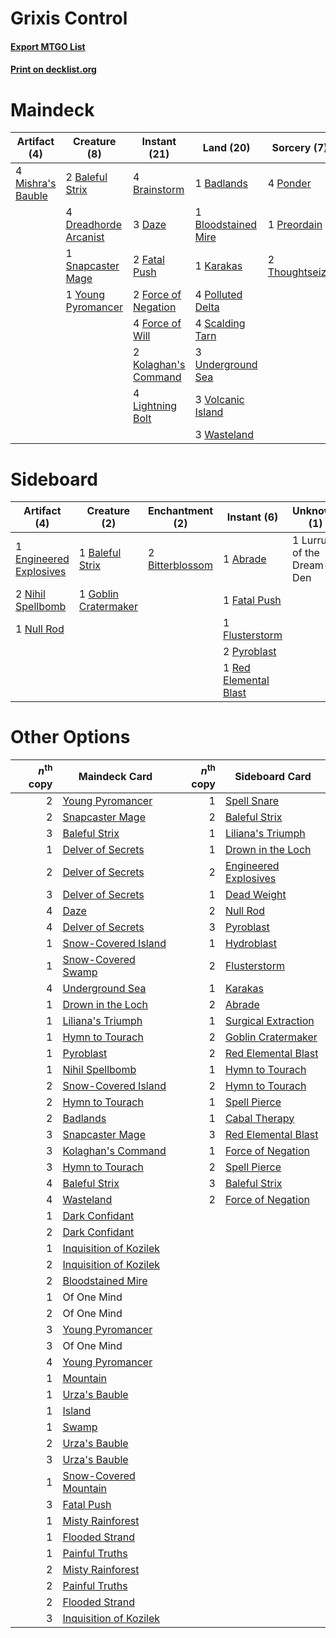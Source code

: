 # Grixis Control

#### [Export MTGO List](../collection/Grixis%20Control/Grixis%20Control.txt)
#### [Print on decklist.org](http://decklist.org/?deckmain=1%09Badlands%0A2%09Baleful%20Strix%0A1%09Bloodstained%20Mire%0A4%09Brainstorm%0A3%09Daze%0A4%09Dreadhorde%20Arcanist%0A2%09Fatal%20Push%0A2%09Force%20of%20Negation%0A4%09Force%20of%20Will%0A1%09Karakas%0A2%09Kolaghan's%20Command%0A4%09Lightning%20Bolt%0A4%09Mishra's%20Bauble%0A4%09Polluted%20Delta%0A4%09Ponder%0A1%09Preordain%0A4%09Scalding%20Tarn%0A1%09Snapcaster%20Mage%0A2%09Thoughtseize%0A3%09Underground%20Sea%0A3%09Volcanic%20Island%0A3%09Wasteland%0A1%09Young%20Pyromancer&deckside=1%09Abrade%0A1%09Baleful%20Strix%0A2%09Bitterblossom%0A1%09Engineered%20Explosives%0A1%09Fatal%20Push%0A1%09Flusterstorm%0A1%09Goblin%20Cratermaker%0A1%09Lurrus%20of%20the%20Dream-Den%0A2%09Nihil%20Spellbomb%0A1%09Null%20Rod%0A2%09Pyroblast%0A1%09Red%20Elemental%20Blast)
# Maindeck

|                                        Artifact (4)                                        |                                          Creature (8)                                          |                                         Instant (21)                                          |                                          Land (20)                                           |                                       Sorcery (7)                                       |
|--------------------------------------------------------------------------------------------|------------------------------------------------------------------------------------------------|-----------------------------------------------------------------------------------------------|----------------------------------------------------------------------------------------------|-----------------------------------------------------------------------------------------|
|4 [Mishra's Bauble](http://gatherer.wizards.com/Pages/Card/Details.aspx?multiverseid=122122)|2 [Baleful Strix](http://gatherer.wizards.com/Pages/Card/Details.aspx?multiverseid=376260)      |4 [Brainstorm](http://gatherer.wizards.com/Pages/Card/Details.aspx?multiverseid=3897)          |1 [Badlands](http://gatherer.wizards.com/Pages/Card/Details.aspx?multiverseid=878)            |4 [Ponder](http://gatherer.wizards.com/Pages/Card/Details.aspx?multiverseid=451051)      |
|                                                                                            |4 [Dreadhorde Arcanist](http://gatherer.wizards.com/Pages/Card/Details.aspx?multiverseid=461052)|3 [Daze](http://gatherer.wizards.com/Pages/Card/Details.aspx?multiverseid=189255)              |1 [Bloodstained Mire](http://gatherer.wizards.com/Pages/Card/Details.aspx?multiverseid=405094)|1 [Preordain](http://gatherer.wizards.com/Pages/Card/Details.aspx?multiverseid=405347)   |
|                                                                                            |1 [Snapcaster Mage](http://gatherer.wizards.com/Pages/Card/Details.aspx?multiverseid=227676)    |2 [Fatal Push](http://gatherer.wizards.com/Pages/Card/Details.aspx?multiverseid=423724)        |1 [Karakas](http://gatherer.wizards.com/Pages/Card/Details.aspx?multiverseid=413782)          |2 [Thoughtseize](http://gatherer.wizards.com/Pages/Card/Details.aspx?multiverseid=438676)|
|                                                                                            |1 [Young Pyromancer](http://gatherer.wizards.com/Pages/Card/Details.aspx?multiverseid=426592)   |2 [Force of Negation](http://gatherer.wizards.com/Pages/Card/Details.aspx?multiverseid=464001) |4 [Polluted Delta](http://gatherer.wizards.com/Pages/Card/Details.aspx?multiverseid=405104)   |                                                                                         |
|                                                                                            |                                                                                                |4 [Force of Will](http://gatherer.wizards.com/Pages/Card/Details.aspx?multiverseid=3107)       |4 [Scalding Tarn](http://gatherer.wizards.com/Pages/Card/Details.aspx?multiverseid=405107)    |                                                                                         |
|                                                                                            |                                                                                                |2 [Kolaghan's Command](http://gatherer.wizards.com/Pages/Card/Details.aspx?multiverseid=394613)|3 [Underground Sea](http://gatherer.wizards.com/Pages/Card/Details.aspx?multiverseid=886)     |                                                                                         |
|                                                                                            |                                                                                                |4 [Lightning Bolt](http://gatherer.wizards.com/Pages/Card/Details.aspx?multiverseid=806)       |3 [Volcanic Island](http://gatherer.wizards.com/Pages/Card/Details.aspx?multiverseid=887)     |                                                                                         |
|                                                                                            |                                                                                                |                                                                                               |3 [Wasteland](http://gatherer.wizards.com/Pages/Card/Details.aspx?multiverseid=413790)        |                                                                                         |


# Sideboard

|                                          Artifact (4)                                           |                                         Creature (2)                                          |                                     Enchantment (2)                                      |                                         Instant (6)                                         |       Unknown (1)       |
|-------------------------------------------------------------------------------------------------|-----------------------------------------------------------------------------------------------|------------------------------------------------------------------------------------------|---------------------------------------------------------------------------------------------|-------------------------|
|1 [Engineered Explosives](http://gatherer.wizards.com/Pages/Card/Details.aspx?multiverseid=50139)|1 [Baleful Strix](http://gatherer.wizards.com/Pages/Card/Details.aspx?multiverseid=376260)     |2 [Bitterblossom](http://gatherer.wizards.com/Pages/Card/Details.aspx?multiverseid=397701)|1 [Abrade](http://gatherer.wizards.com/Pages/Card/Details.aspx?multiverseid=430772)          |1 Lurrus of the Dream-Den|
|2 [Nihil Spellbomb](http://gatherer.wizards.com/Pages/Card/Details.aspx?multiverseid=442215)     |1 [Goblin Cratermaker](http://gatherer.wizards.com/Pages/Card/Details.aspx?multiverseid=452853)|                                                                                          |1 [Fatal Push](http://gatherer.wizards.com/Pages/Card/Details.aspx?multiverseid=423724)      |                         |
|1 [Null Rod](http://gatherer.wizards.com/Pages/Card/Details.aspx?multiverseid=383034)            |                                                                                               |                                                                                          |1 [Flusterstorm](http://gatherer.wizards.com/Pages/Card/Details.aspx?multiverseid=228255)    |                         |
|                                                                                                 |                                                                                               |                                                                                          |2 [Pyroblast](http://gatherer.wizards.com/Pages/Card/Details.aspx?multiverseid=4083)         |                         |
|                                                                                                 |                                                                                               |                                                                                          |1 [Red Elemental Blast](http://gatherer.wizards.com/Pages/Card/Details.aspx?multiverseid=814)|                         |


# Other Options

|*n*<sup>th</sup> copy|                                          Maindeck Card                                          |*n*<sup>th</sup> copy|                                        Sideboard Card                                         |
|--------------------:|-------------------------------------------------------------------------------------------------|--------------------:|-----------------------------------------------------------------------------------------------|
|                    2|[Young Pyromancer](http://gatherer.wizards.com/Pages/Card/Details.aspx?multiverseid=426592)      |                    1|[Spell Snare](http://gatherer.wizards.com/Pages/Card/Details.aspx?multiverseid=446100)         |
|                    2|[Snapcaster Mage](http://gatherer.wizards.com/Pages/Card/Details.aspx?multiverseid=227676)       |                    2|[Baleful Strix](http://gatherer.wizards.com/Pages/Card/Details.aspx?multiverseid=376260)       |
|                    3|[Baleful Strix](http://gatherer.wizards.com/Pages/Card/Details.aspx?multiverseid=376260)         |                    1|[Liliana's Triumph](http://gatherer.wizards.com/Pages/Card/Details.aspx?multiverseid=461025)   |
|                    1|[Delver of Secrets](http://gatherer.wizards.com/Pages/Card/Details.aspx?multiverseid=226749)     |                    1|[Drown in the Loch](http://gatherer.wizards.com/Pages/Card/Details.aspx?multiverseid=473150)   |
|                    2|[Delver of Secrets](http://gatherer.wizards.com/Pages/Card/Details.aspx?multiverseid=226749)     |                    2|[Engineered Explosives](http://gatherer.wizards.com/Pages/Card/Details.aspx?multiverseid=50139)|
|                    3|[Delver of Secrets](http://gatherer.wizards.com/Pages/Card/Details.aspx?multiverseid=226749)     |                    1|[Dead Weight](http://gatherer.wizards.com/Pages/Card/Details.aspx?multiverseid=452817)         |
|                    4|[Daze](http://gatherer.wizards.com/Pages/Card/Details.aspx?multiverseid=189255)                  |                    2|[Null Rod](http://gatherer.wizards.com/Pages/Card/Details.aspx?multiverseid=383034)            |
|                    4|[Delver of Secrets](http://gatherer.wizards.com/Pages/Card/Details.aspx?multiverseid=226749)     |                    3|[Pyroblast](http://gatherer.wizards.com/Pages/Card/Details.aspx?multiverseid=4083)             |
|                    1|[Snow-Covered Island](http://gatherer.wizards.com/Pages/Card/Details.aspx?multiverseid=121130)   |                    1|[Hydroblast](http://gatherer.wizards.com/Pages/Card/Details.aspx?multiverseid=3915)            |
|                    1|[Snow-Covered Swamp](http://gatherer.wizards.com/Pages/Card/Details.aspx?multiverseid=121256)    |                    2|[Flusterstorm](http://gatherer.wizards.com/Pages/Card/Details.aspx?multiverseid=228255)        |
|                    4|[Underground Sea](http://gatherer.wizards.com/Pages/Card/Details.aspx?multiverseid=886)          |                    1|[Karakas](http://gatherer.wizards.com/Pages/Card/Details.aspx?multiverseid=413782)             |
|                    1|[Drown in the Loch](http://gatherer.wizards.com/Pages/Card/Details.aspx?multiverseid=473150)     |                    2|[Abrade](http://gatherer.wizards.com/Pages/Card/Details.aspx?multiverseid=430772)              |
|                    1|[Liliana's Triumph](http://gatherer.wizards.com/Pages/Card/Details.aspx?multiverseid=461025)     |                    1|[Surgical Extraction](http://gatherer.wizards.com/Pages/Card/Details.aspx?multiverseid=397706) |
|                    1|[Hymn to Tourach](http://gatherer.wizards.com/Pages/Card/Details.aspx?multiverseid=413634)       |                    2|[Goblin Cratermaker](http://gatherer.wizards.com/Pages/Card/Details.aspx?multiverseid=452853)  |
|                    1|[Pyroblast](http://gatherer.wizards.com/Pages/Card/Details.aspx?multiverseid=4083)               |                    2|[Red Elemental Blast](http://gatherer.wizards.com/Pages/Card/Details.aspx?multiverseid=814)    |
|                    1|[Nihil Spellbomb](http://gatherer.wizards.com/Pages/Card/Details.aspx?multiverseid=442215)       |                    1|[Hymn to Tourach](http://gatherer.wizards.com/Pages/Card/Details.aspx?multiverseid=413634)     |
|                    2|[Snow-Covered Island](http://gatherer.wizards.com/Pages/Card/Details.aspx?multiverseid=121130)   |                    2|[Hymn to Tourach](http://gatherer.wizards.com/Pages/Card/Details.aspx?multiverseid=413634)     |
|                    2|[Hymn to Tourach](http://gatherer.wizards.com/Pages/Card/Details.aspx?multiverseid=413634)       |                    1|[Spell Pierce](http://gatherer.wizards.com/Pages/Card/Details.aspx?multiverseid=425876)        |
|                    2|[Badlands](http://gatherer.wizards.com/Pages/Card/Details.aspx?multiverseid=878)                 |                    1|[Cabal Therapy](http://gatherer.wizards.com/Pages/Card/Details.aspx?multiverseid=413625)       |
|                    3|[Snapcaster Mage](http://gatherer.wizards.com/Pages/Card/Details.aspx?multiverseid=227676)       |                    3|[Red Elemental Blast](http://gatherer.wizards.com/Pages/Card/Details.aspx?multiverseid=814)    |
|                    3|[Kolaghan's Command](http://gatherer.wizards.com/Pages/Card/Details.aspx?multiverseid=394613)    |                    1|[Force of Negation](http://gatherer.wizards.com/Pages/Card/Details.aspx?multiverseid=464001)   |
|                    3|[Hymn to Tourach](http://gatherer.wizards.com/Pages/Card/Details.aspx?multiverseid=413634)       |                    2|[Spell Pierce](http://gatherer.wizards.com/Pages/Card/Details.aspx?multiverseid=425876)        |
|                    4|[Baleful Strix](http://gatherer.wizards.com/Pages/Card/Details.aspx?multiverseid=376260)         |                    3|[Baleful Strix](http://gatherer.wizards.com/Pages/Card/Details.aspx?multiverseid=376260)       |
|                    4|[Wasteland](http://gatherer.wizards.com/Pages/Card/Details.aspx?multiverseid=413790)             |                    2|[Force of Negation](http://gatherer.wizards.com/Pages/Card/Details.aspx?multiverseid=464001)   |
|                    1|[Dark Confidant](http://gatherer.wizards.com/Pages/Card/Details.aspx?multiverseid=397731)        |                     |                                                                                               |
|                    2|[Dark Confidant](http://gatherer.wizards.com/Pages/Card/Details.aspx?multiverseid=397731)        |                     |                                                                                               |
|                    1|[Inquisition of Kozilek](http://gatherer.wizards.com/Pages/Card/Details.aspx?multiverseid=416897)|                     |                                                                                               |
|                    2|[Inquisition of Kozilek](http://gatherer.wizards.com/Pages/Card/Details.aspx?multiverseid=416897)|                     |                                                                                               |
|                    2|[Bloodstained Mire](http://gatherer.wizards.com/Pages/Card/Details.aspx?multiverseid=405094)     |                     |                                                                                               |
|                    1|Of One Mind                                                                                      |                     |                                                                                               |
|                    2|Of One Mind                                                                                      |                     |                                                                                               |
|                    3|[Young Pyromancer](http://gatherer.wizards.com/Pages/Card/Details.aspx?multiverseid=426592)      |                     |                                                                                               |
|                    3|Of One Mind                                                                                      |                     |                                                                                               |
|                    4|[Young Pyromancer](http://gatherer.wizards.com/Pages/Card/Details.aspx?multiverseid=426592)      |                     |                                                                                               |
|                    1|[Mountain](http://gatherer.wizards.com/Pages/Card/Details.aspx?multiverseid=439859)              |                     |                                                                                               |
|                    1|[Urza's Bauble](http://gatherer.wizards.com/Pages/Card/Details.aspx?multiverseid=3818)           |                     |                                                                                               |
|                    1|[Island](http://gatherer.wizards.com/Pages/Card/Details.aspx?multiverseid=439857)                |                     |                                                                                               |
|                    1|[Swamp](http://gatherer.wizards.com/Pages/Card/Details.aspx?multiverseid=439858)                 |                     |                                                                                               |
|                    2|[Urza's Bauble](http://gatherer.wizards.com/Pages/Card/Details.aspx?multiverseid=3818)           |                     |                                                                                               |
|                    3|[Urza's Bauble](http://gatherer.wizards.com/Pages/Card/Details.aspx?multiverseid=3818)           |                     |                                                                                               |
|                    1|[Snow-Covered Mountain](http://gatherer.wizards.com/Pages/Card/Details.aspx?multiverseid=121233) |                     |                                                                                               |
|                    3|[Fatal Push](http://gatherer.wizards.com/Pages/Card/Details.aspx?multiverseid=423724)            |                     |                                                                                               |
|                    1|[Misty Rainforest](http://gatherer.wizards.com/Pages/Card/Details.aspx?multiverseid=405102)      |                     |                                                                                               |
|                    1|[Flooded Strand](http://gatherer.wizards.com/Pages/Card/Details.aspx?multiverseid=405098)        |                     |                                                                                               |
|                    1|[Painful Truths](http://gatherer.wizards.com/Pages/Card/Details.aspx?multiverseid=401981)        |                     |                                                                                               |
|                    2|[Misty Rainforest](http://gatherer.wizards.com/Pages/Card/Details.aspx?multiverseid=405102)      |                     |                                                                                               |
|                    2|[Painful Truths](http://gatherer.wizards.com/Pages/Card/Details.aspx?multiverseid=401981)        |                     |                                                                                               |
|                    2|[Flooded Strand](http://gatherer.wizards.com/Pages/Card/Details.aspx?multiverseid=405098)        |                     |                                                                                               |
|                    3|[Inquisition of Kozilek](http://gatherer.wizards.com/Pages/Card/Details.aspx?multiverseid=416897)|                     |                                                                                               |

